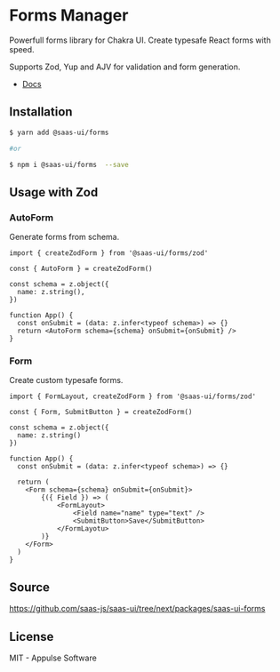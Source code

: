 # Forms Manager

Powerfull forms library for Chakra UI.
Create typesafe React forms with speed.

Supports Zod, Yup and AJV for validation and form generation.

- [Docs](https://www.saas-ui.dev/docs/forms/form)

## Installation

```sh
$ yarn add @saas-ui/forms

#or

$ npm i @saas-ui/forms  --save
```

## Usage with Zod

### AutoForm

Generate forms from schema.

```tsx
import { createZodForm } from '@saas-ui/forms/zod'

const { AutoForm } = createZodForm()

const schema = z.object({
  name: z.string(),
})

function App() {
  const onSubmit = (data: z.infer<typeof schema>) => {}
  return <AutoForm schema={schema} onSubmit={onSubmit} />
}
```

### Form

Create custom typesafe forms.

```tsx
import { FormLayout, createZodForm } from '@saas-ui/forms/zod'

const { Form, SubmitButton } = createZodForm()

const schema = z.object({
  name: z.string()
})

function App() {
  const onSubmit = (data: z.infer<typeof schema>) => {}

  return (
    <Form schema={schema} onSubmit={onSubmit}>
        {({ Field }) => (
            <FormLayout>
                <Field name="name" type="text" />
                <SubmitButton>Save</SubmitButton>
            </FormLayotu>
        )}
    </Form>
  )
}
```

## Source

https://github.com/saas-js/saas-ui/tree/next/packages/saas-ui-forms

## License

MIT - Appulse Software
